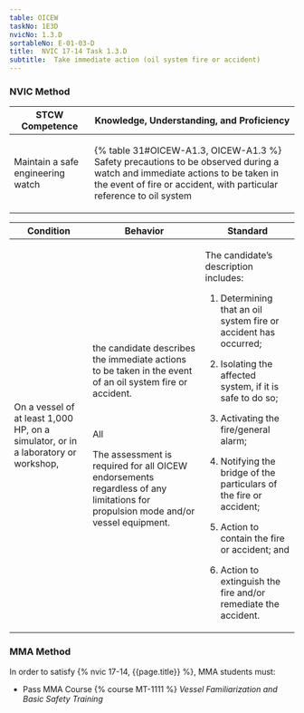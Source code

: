 ```yaml
---
table: OICEW
taskNo: 1E3D
nvicNo: 1.3.D 
sortableNo: E-01-03-D
title:  NVIC 17-14 Task 1.3.D
subtitle:  Take immediate action (oil system fire or accident)
---
```






### NVIC Method

<a style="display:none;" onclick="togglevisibility('nvic_methods')" >Show NVIC method.</a>

<div id='nvic_methods' class='show'>

<table>
<thead>
<tr>
<th class='forty'> STCW Competence </th>
<th class='sixty'> Knowledge, Understanding, and Proficiency </th>
</tr>
</thead>

<tbody>
<tr><td markdown='1'>

Maintain a safe engineering watch

</td><td markdown='1'>

{% table 31#OICEW-A1.3, OICEW-A1.3 %} Safety precautions to be observed during a watch and immediate actions to be taken in the event of fire or accident, with particular reference to oil system

</td></tr>


</tbody>
</table>


<table>
<thead>
<tr><th class='twenty'>  Condition </th><th class='twenty'> Behavior </th><th  class='sixty'>Standard </th></tr>
</thead>
<tbody >



<tr><td markdown='1'>

On a vessel of at least 1,000 HP, on a simulator, or in a laboratory or workshop,

</td><td markdown='1'>

the candidate describes the immediate actions to be taken in the event of an oil system fire or accident.

<br>

<div class="tooltip" markdown='1'>

All

The assessment is required for all OICEW endorsements regardless of any limitations for propulsion mode and/or vessel equipment.

</div>


</td><td markdown='1'>

The candidate’s description includes:

1. Determining that an oil system fire or accident has occurred;

2. Isolating the affected system, if it is safe to do so;

3. Activating the fire/general alarm;

4. Notifying the bridge of the particulars of the fire or accident;

5. Action to contain the fire or accident; and

6. Action to extinguish the fire and/or remediate the accident.

</td></tr>
</tbody>
</table>
</div>


### MMA Method

In order to satisfy  {% nvic 17-14, {{page.title}}  %}, MMA students must:

* Pass MMA Course {% course MT-1111 %}  *Vessel Familiarization and Basic Safety Training*